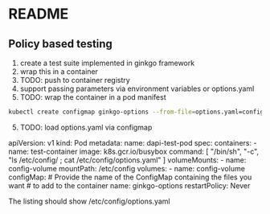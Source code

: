 # README

## Policy based testing

1. create a test suite implemented in ginkgo framework
2. wrap this in a container
3. TODO: push to container registry
3. support passing parameters via environment variables or options.yaml
4. TODO: wrap the container in a pod manifest

```bash
kubectl create configmap ginkgo-options --from-file=options.yaml=configure-pod-container/configmap/options.properties
```

5. TODO: load options.yaml via configmap

apiVersion: v1
kind: Pod
metadata:
  name: dapi-test-pod
spec:
  containers:
    - name: test-container
      image: k8s.gcr.io/busybox
      command: [ "/bin/sh", "-c", "ls /etc/config/ ; cat /etc/config/options.yaml" ]
      volumeMounts:
      - name: config-volume
        mountPath: /etc/config
  volumes:
    - name: config-volume
      configMap:
        # Provide the name of the ConfigMap containing the files you want
        # to add to the container
        name: ginkgo-options
  restartPolicy: Never
  
  
  The listing should show /etc/config/options.yaml 
